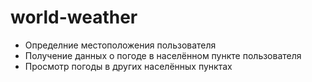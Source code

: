 # world-weather
- Определние местоположения пользователя
- Получение данных о погоде в населённом пункте пользователя
- Просмотр погоды в других населённых пунктах

